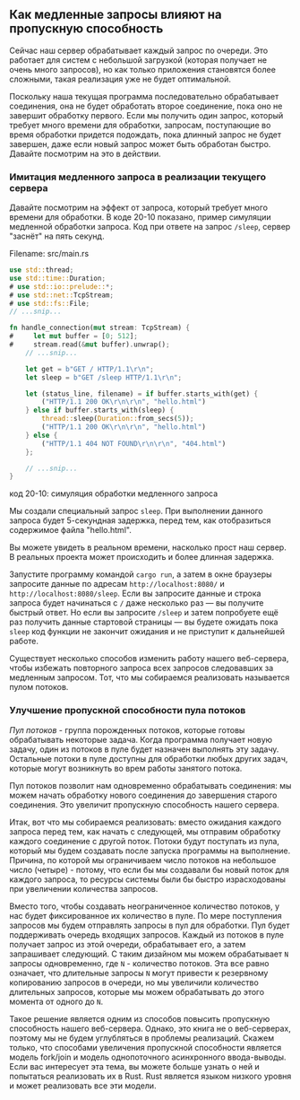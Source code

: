 ## Как медленные запросы влияют на пропускную способность

Сейчас наш сервер обрабатывает каждый запрос по очереди. Это работает для систем
с небольшой загрузкой (которая получает не очень много запросов), но как только
приложения становятся более сложными, такая реализация уже не будет оптимальной.

Поскольку наша текущая программа последовательно обрабатывает соединения, она не будет
обработать второе соединение, пока оно не завершит обработку первого. Если мы
получить один запрос, который требует много времени для обработки, запросам,
поступающие во время обработки придется подождать, пока длинный запрос не будет
завершен, даже если новый запрос может быть обработан быстро. Давайте посмотрим
на это в действии.

### Имитация медленного запроса в реализации текущего сервера

Давайте посмотрим на эффект от запроса, который требует много времени для обработки.
В коде 20-10 показано, пример симуляции медленной обработки запроса. Код при ответе
на запрос `/sleep`, сервер "заснёт" на пять секунд.

<span class="filename">Filename: src/main.rs</span>

```rust
use std::thread;
use std::time::Duration;
# use std::io::prelude::*;
# use std::net::TcpStream;
# use std::fs::File;
// ...snip...

fn handle_connection(mut stream: TcpStream) {
#     let mut buffer = [0; 512];
#     stream.read(&mut buffer).unwrap();
    // ...snip...

    let get = b"GET / HTTP/1.1\r\n";
    let sleep = b"GET /sleep HTTP/1.1\r\n";

    let (status_line, filename) = if buffer.starts_with(get) {
        ("HTTP/1.1 200 OK\r\n\r\n", "hello.html")
    } else if buffer.starts_with(sleep) {
        thread::sleep(Duration::from_secs(5));
        ("HTTP/1.1 200 OK\r\n\r\n", "hello.html")
    } else {
        ("HTTP/1.1 404 NOT FOUND\r\n\r\n", "404.html")
    };

    // ...snip...
}
```

<span class="caption">код 20-10: симуляция обработки медленного запроса</span>

Мы создали специальный запрос `sleep`. При выполнении данного запроса будет 5-секундная
задержка, перед тем, как отобразиться содержимое файла "hello.html".

Вы можете увидеть в реальном времени, насколько прост наш сервер. В реальных проекта
может происходить и более длинная задержка.

Запустите программу командой `cargo run`, а затем в окне браузеры запросите данные
по адресам `http://localhost:8080/` и `http://localhost:8080/sleep`. Если вы запросите
данные и строка запроса будет начинаться с `/` даже несколько раз — вы получите
быстрый ответ. Но если вы запросите `/sleep` и затем попробуете ещё раз получить
данные стартовой страницы — вы будете ожидать пока `sleep` код функции не закончит
ожидания и не приступит к дальнейшей работе.

Существует несколько способов изменить работу нашего веб-сервера, чтобы избежать
повторного запроса всех запросов следовавших за медленным запросом. Тот, что мы
собираемся реализовать называется пулом потоков.

### Улучшение пропускной способности пула потоков

*Пул потоков* - группа порожденных потоков, которые готовы обрабатывать некоторые
задача. Когда программа получает новую задачу, один из потоков в пуле будет
назначен выполнять эту задачу. Остальные потоки в пуле доступны для обработки
любых других задач, которые могут возникнуть во врем работы занятого потока.

Пул потоков позволит нам одновременно обрабатывать соединения: мы можем начать
обработку нового соединения до завершения старого соединения. Это увеличит
пропускную способность нашего сервера.

Итак, вот что мы собираемся реализовать: вместо ожидания каждого запроса
перед тем, как начать с следующей, мы отправим обработку каждого
соединение с другой поток. Потоки будут поступать из пула, который мы будем создавать
после запуска программы на выполнение. Причина, по которой мы ограничиваем
число потоков на небольшое число (четыре) - потому, что если бы мы создавали бы
новый поток для каждого запроса, то ресурсы системы были бы быстро израсходованы
при увеличении количества запросов.

Вместо того, чтобы создавать неограниченное количество потоков, у нас будет фиксированное
их количество в пуле. По мере поступления запросов мы будем отправлять запросы в
пул для обработки. Пул будет поддерживать очередь входящих запросов. Каждый из
потоков в пуле получает запрос из этой очереди, обрабатывает его, а затем запрашивает
следующий. С таким дизайном мы можем обрабатывает `N` запросы одновременно, где
`N` - количество потоков. Эта все равно означает, что длительные запросы `N` могут
привести к резервному копированию запросов в очереди, но мы увеличили количество
длительных запросов, которые мы можем обрабатывать до этого момента от одного до `N`.

Такое решение является одним из способов повысить пропускную способность нашего
веб-сервера. Однако, это книга не о веб-серверах, поэтому мы не будем углубляться
в проблемы реализаций. Скажем только, что способами увеличения пропускной способности
является модель fork/join и модель однопоточного асинхронного ввода-выводы. Если
вас интересует эта тема, вы можете больше узнать о ней и попытаться реализовать их
в Rust. Rust является языком низкого уровня и может реализовать все эти модели.
